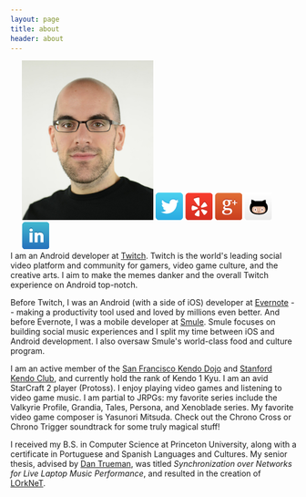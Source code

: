 ```yaml
---
layout: page
title: about 
header: about
---
```


<div style="float: right; padding-left: 20px;">
	<img src="/assets/images/mark_600x728.jpg" width="231" height="280">
	<a href="https://twitter.com/markmcerqueira"><img class="icon" src="/assets/images/webicons/fc-webicon-twitter.png" alt="Twitter"/></a>
	<a href="http://www.yelp.com/user_details?userid=V4unpKMFq8kSHDMw2UW9rQ"><img class="icon" src="/assets/images/webicons/fc-webicon-yelp.png" alt="Yelp"/></a>
	<a href="https://plus.google.com/115447608718072621401"><img class="icon" src="/assets/images/webicons/fc-webicon-googleplus.png" alt="Google+"/></a>
	<a href="https://github.com/markcerqueira"><img class="icon" src="/assets/images/webicons/fc-webicon-github.png" alt="GitHub"/></a>
	<a href="http://www.linkedin.com/in/markcerqueira/"><img class="icon" src="/assets/images/webicons/fc-webicon-linkedin.png" alt="LinkedIn"/></a>
</div>

I am an Android developer at [Twitch][7]. Twitch is the world's leading social video platform and community for gamers, video game culture, and the creative arts. I aim to make the memes danker and the overall Twitch experience on Android top-notch. 

Before Twitch, I was an Android (with a side of iOS) developer at [Evernote][6] -- making a productivity tool used and loved by millions even better. And before Evernote, I was a mobile developer at [Smule][5]. Smule focuses on building social music experiences and I split my time between iOS and Android development. I also oversaw Smule's world-class food and culture program.

I am an active member of the [San Francisco Kendo Dojo][1] and [Stanford Kendo Club][2], and currently hold the rank of Kendo 1 Kyu. I am an avid StarCraft 2 player (Protoss). I enjoy playing video games and listening to video game music. I am partial to JRPGs: my favorite series include the Valkyrie Profile, Grandia, Tales, Persona, and Xenoblade series. My favorite video game composer is Yasunori Mitsuda. Check out the Chrono Cross or Chrono Trigger soundtrack for some truly magical stuff!

I received my B.S. in Computer Science at Princeton University, along with a certificate in Portuguese and Spanish Languages and Cultures. My senior thesis, advised by [Dan Trueman][3], was titled *Synchronization over Networks for Live Laptop Music Performance*, and resulted in the creation of [LOrkNeT][4].

[1]: http://sanfranciscokendo.org/
[2]: http://kendo.stanford.edu/
[3]: http://www.manyarrowsmusic.com/
[4]: http://lorknet.cs.princeton.edu/
[5]: http://www.smule.com/
[6]: http://www.evernote.com/
[7]: https://www.twitch.tv/